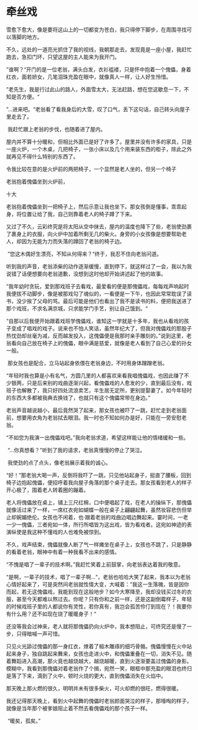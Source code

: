 # 牵丝戏

​     雪愈下愈大，像是要将这山上的一切都变为苍白，我只得停下脚步，在周围寻找可以落脚的地方。

​     不久，远处的一道亮光抓住了我的视线，我朝那走去，发现竟是一座小屋，我赶忙跑去，急扣门环，只望这屋的主人能来为我开门。

​     ”谁啊？“开门的是一位老翁，满头白发，衣衫褴褛，只是怀中抱着一个傀儡，身着红衣，面若娇女，几笔泪珠充盈在眼中，就像真人一样，让人好生怜惜。

​     ”老先生，我是行过此山的路人，外面雪太大，无法赶路，想在您这歇息一下，不知是否方便。“

​    ”...进来吧。“老翁看了看我身后的大雪，叹了口气，丢下这句话，自己转头向屋子里走去了。

 ​    我赶忙跟上老翁的步伐，也随着进了屋内。

​     屋内并不算十分暖和，但相比外面已是好了许多了。屋里并没有许多的家具，只是一座火炉，一个木桌，几把椅子，一张小床以及几个用来装东西的柜子，除此之外就再见不得什么特别的东西了。

   令我比较在意的是火炉前的两把椅子，一个显然是老人坐的，但另一个椅子

   老翁抱着傀儡坐到火炉前，

   十大
 
​    老翁抱着傀儡坐到一把椅子上，然后示意让我也坐下。那女孩倒是懂事，乖乖起身，将位置让给了我，自己则靠着老人的椅子蹲了下来。

​   又过了不久，云彩终究是将太阳从空中抹去，屋内的温度也降下了些，老翁使劲裹了裹身上的衣服，向火炉中加着所剩无几的柴火。身旁的小女孩像是想要帮助老人，却因为无能为力而失落的蹲回了老翁的椅子边。

​      ”您这木偶好生漂亮，不知从何得来？“终于，我忍不住向老翁问道。

​      听到我的声音，老翁添柴的动作逐渐缓慢，直到停下，就这样过了一会，我以为我说错了话便想要向老翁道歉，没想到这时他却开始讲述起了他的故事。

​     ”我年幼时贪玩，爱到那戏班子去看戏，最爱看的便是那傀儡戏，每每戏声响起时我便拔不动脚步，像是被那戏勾了魂似的，一看便是一下午，也因此常常耽误了读书，没少挨了父母的骂。最后可能是他们也看出了我不是读书的料，便把我送进了那个戏班，不求名满京城，只求能学门手艺，别让自己饿到。“

​    “自那以后我便开始跟着戏班学傀儡戏，谁知这一学就是十多年，我也从看戏的孩子变成了唱戏的戏子。说来也不怕人笑话，虽然年纪大了，但我对傀儡戏的那股子热忱劲却丝毫为减，反而越发投入，这傀儡便是我那时亲手雕刻的。”说到这里，老翁看向自己放在椅子上的傀儡，眼中满是慈爱，就像是老人看到了自己心爱的孙女一般。

​    那女孩也是配合，立马站起身依偎在老翁身边，不时用身体蹭蹭老翁。

​    “年轻时我也算是小有名气，方圆几里的人都喜欢来看我唱傀儡戏，也因此赚了不少银两，只是后来别的戏曲逐渐兴起，看傀儡戏的人愈发的少，直到最后没有，戏班子也解散了，我只好四处流浪卖艺，半生居无定所，更别提娶妻了。如今年轻时的东西大多都被我典去换钱了，也就只有这个傀儡常带在身边。”

​    老翁声音越说越小，最后竟然哭了起来，那女孩也被吓了一跳，赶忙走到老翁面前，想要用衣角为老翁拭去眼泪。我一时也不知如何办是好，只能在一旁安慰老翁。

​    “不如您为我演一出傀儡戏吧。”我向老翁求道，希望这样能让他的情绪缓和一些。

​    “...你真想看？”听到了我的请求，老翁真慢慢的停止了哭泣。

​    我使劲的点了点头，像老翁展示着我的诚心。

​    “好！”那老翁大喝一声，反倒将我吓了一跳，只见他站起身子，挺直了腰板，回到椅子边抱起傀儡，便招呼着我向屋子角落的那个桌子走去。那女孩看到老人的样子开心极了，围着老人转着圈的蹦着。

​    老人将傀儡放在桌上，铺上三尺红棉，口中便唱起了戏，在老人的操纵下，那傀儡就像活过来了一样，一席红衣宛如蝴蝶一般在桌子上翩翩起舞，虽然妆容悲伤但举止却婉媚绝伦。女孩也不闲着，也·跟着老翁的戏曲边唱边舞起来。霎时间，一老一少一傀儡，三者宛如一体，所行所唱皆为这出戏，皆为看戏者。这宛如神迹的表演纵使是我这种不懂戏的人也难免被惊到。

​    不久，戏声结束，傀儡就像人断了气一样瘫坐在桌子上，女孩也不跳了，只是静静的看着老翁，眼神中有着一种我看不出来的感情。

​    “不愧是唱了一辈子的技术啊。”我赶忙笑着上前鼓掌，向老翁表达着我的敬意。

​    “是啊，一辈子的技术，唱了一辈子啊...“，老翁也哈哈大笑了起来，我本以为老翁心情好起来了，可是突然间老翁就性情大变，大喊着：”我这一生落魄，皆是因你而起，若无这傀儡戏，我能到现在这般地步？如今大寒降至，我却没钱买过冬的衣服，甚至今天都难以熬过去。你呢？只有你和之前一样，还是这副倒霉样子，年轻的时候戏班子里的人都说你有灵性，若你真有，我岂会孤苦伶仃到现在？！我要你有什么用？还不如现在烧了暖暖身子！“

​     还没等我会过神来，老人就将那傀儡扔向火炉中，我本想阻止，可终究还是慢了一步，只得暗喊一声可惜。

​     只见火光舔过傀儡的那一身红衣，燎着了椴木雕琢的细巧骨骼。傀儡慢慢在火中站起来身子，独自跳起来舞来，女孩也走进火中，和傀儡重叠在一切，消失不见。随着舞蹈进入高潮，那火竟也越烧越大，越烧越暖，直到火逐渐要盖过傀儡的身影。模糊中，我看到那傀儡对着老翁作了个揖，宛然一笑，眼框中那充盈的眼泪也终归是落了下来，滴到了火中，顿时火烧的更大，直到傀儡消失在火焰中。

​       那天晚上那火燃的很久，明明并未有很多柴火，可火却燃的很旺，燃得很暖。

​       我还记得那天晚上，看到火中起舞的傀儡时老翁颜面哭泣的样子，那嚎啕的样子，就像是当年那个被爹娘阻止着不然去看傀儡戏的那个孩子一样。

​     “暖矣，孤矣。”
